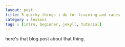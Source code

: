 ```yaml
---
layout: post
title: 5 quirky things i do for training and races
category : lessons
tags : [intro, beginner, jekyll, tutorial]
---
```


<p>here's that blog post about that thing.</p>
